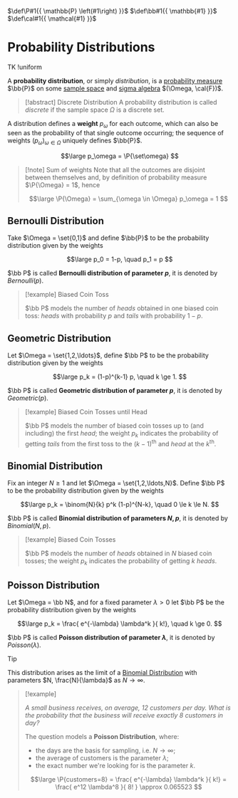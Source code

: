 $\def\P#1{{ \mathbb{P} \left(#1\right) }}$
$\def\bb#1{{ \mathbb{#1} }}$
$\def\cal#1{{ \mathcal{#1} }}$

# Probability Distributions

TK !uniform

A **probability distribution**, or simply *distribution*, is a [probability measure](/Probability/Introduction/Probability%20Space.md#Probability%20Measure) $\bb{P}$ on some [sample space](/Probability/Introduction/Probability%20Space.md#Sample%20Space) and [sigma algebra](?TK) $(\Omega, \cal{F})$.

> [!abstract] Discrete Distribution
> A probability distribution is called *discrete* if the sample space $\Omega$ is a discrete set.

A distribution defines a **weight** $p_\omega$ for each outcome, which can also be seen as the probability of that single outcome occurring; the sequence of weights $(p_\omega)_{\omega \in \Omega}$ uniquely defines $\bb{P}$.

$$\large
	p_\omega = \P{\set\omega}
$$

> [!note] Sum of weights
> Note that all the outcomes are disjoint between themselves and, by definition of probability measure $\P{\Omega} = 1$, hence
> 
> $$\large
> 	\P{\Omega} = \sum_{\omega \in \Omega} p_\omega = 1
> $$

## Bernoulli Distribution

Take $\Omega = \set{0,1}$ and define $\bb{P}$ to be the probability distribution given by the weights

$$\large
	p_0 = 1-p, \quad p_1 = p
$$

$\bb P$ is called **Bernoulli distribution of parameter $p$**, it is denoted by $Bernoulli(p)$.

> [!example] Biased Coin Toss
> 
> $\bb P$ models the number of *heads* obtained in one biased coin toss: *heads* with probability $p$ and *tails* with probability $1-p$.

## Geometric Distribution

Let $\Omega = \set{1,2,\ldots}$, define $\bb P$ to be the probability distribution given by the weights

$$\large
	p_k = (1-p)^{k-1} p, \quad k \ge 1.
$$

$\bb P$ is called **Geometric distribution of parameter $p$**, it is denoted by $Geometric(p)$.

> [!example] Biased Coin Tosses until Head
> 
> $\bb P$ models the number of biased coin tosses up to (and including) the first *head*; the weight $p_k$ indicates the probability of getting *tails* from the first toss to the $(k-1)^\text{th}$ and *head* at the $k^\text{th}$.

## Binomial Distribution

Fix an integer $N \ge 1$ and let $\Omega = \set{1,2,\ldots,N}$. Define $\bb P$ to be the probability distribution given by the weights

$$\large
	p_k = \binom{N}{k} p^k (1-p)^{N-k},
	\quad 0 \le k \le N.
$$

$\bb P$ is called **Binomial distribution of parameters $N, p$**, it is denoted by $Binomial(N,p)$.

> [!example] Biased Coin Tosses
> 
> $\bb P$ models the number of *heads* obtained in $N$ biased coin tosses; the weight $p_k$ indicates the probability of getting $k$ *heads*.

## Poisson Distribution

Let $\Omega = \bb N$, and for a fixed parameter $\lambda > 0$ let $\bb P$ be the probability distribution given by the weights

$$\large
	p_k = \frac{ e^{-\lambda} \lambda^k }{ k!}, \quad k \ge 0.
$$

$\bb P$ is called **Poisson distribution of parameter $\lambda$**, it is denoted by $Poisson(\lambda)$.

> [!tip]
> 
> This distribution arises as the limit of a [Binomial Distribution](#Binomial%20Distribution) with parameters $N, \frac{N}{\lambda}$ as $N \rightarrow \infty$.

> [!example]
> 
> *A small business receives, on average, 12 customers per day. What is the probability that the business will receive exactly 8 customers in day?*
> 
> The question models a **Poisson Distribution**, where:
> - the days are the basis for sampling, i.e. $N \rightarrow \infty$;
> - the average of customers is the parameter $\lambda$;
> - the exact number we're looking for is the parameter $k$.
> 
> $$\large
> 	\P{customers=8} =
> 	\frac{ e^{-\lambda} \lambda^k }{ k!} =
> 	\frac{ e^12 \lambda^8 }{ 8! } \approx
> 	0.065523
> $$
